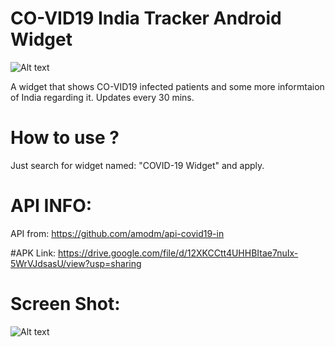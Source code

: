 
# CO-VID19 India Tracker Android Widget


![Alt text](https://user-images.githubusercontent.com/1622949/76855907-225b6280-6878-11ea-8ad0-dd879453e5be.png "")


A widget that shows CO-VID19 infected patients and some more informtaion of India regarding it. Updates every 30 mins.

# How to use ?
Just search for widget named: "COVID-19 Widget" and apply.

# API INFO:
API from: https://github.com/amodm/api-covid19-in

#APK Link:
https://drive.google.com/file/d/12XKCCtt4UHHBItae7nuIx-5WrVJdsasU/view?usp=sharing

Screen Shot:
=============
![Alt text](https://user-images.githubusercontent.com/1622949/76842541-70646c00-6860-11ea-927e-ed6ef443fa66.png "Optional title")
